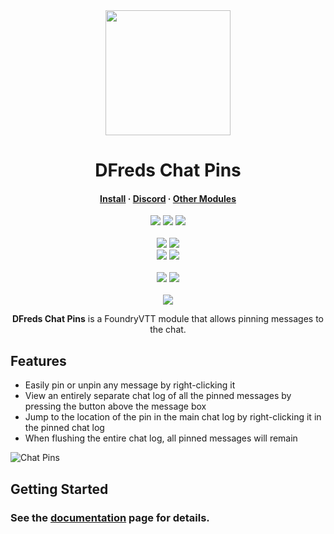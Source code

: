 <div align="center">
  <img src="https://i.imgur.com/gOZy3Jf.png" width="200" height="200"/>
</div>
<h1 align="center">DFreds Chat Pins</h1>

<h4 align="center">
  <a href="https://foundryvtt.com/packages/dfreds-chat-pins">Install</a>
  ·
  <a href="https://discord.gg/Wq8AEV9bWb">Discord</a>
  ·
  <a href="https://dfreds-modules.com">Other Modules</a>
</h4>

<p align="center">
    <a href="https://github.com/DFreds/dfreds-chat-pins/pulse"><img src="https://img.shields.io/github/last-commit/DFreds/dfreds-chat-pins?style=for-the-badge&logo=github&color=7dc4e4&logoColor=D9E0EE&labelColor=302D41"/></a>
    <a href="https://github.com/DFreds/dfreds-chat-pins/releases/latest"><img src="https://img.shields.io/github/v/release/DFreds/dfreds-chat-pins?style=for-the-badge&logo=gitbook&color=8bd5ca&logoColor=D9E0EE&labelColor=302D41"/></a>
    <a href="https://github.com/DFreds/dfreds-chat-pins/stargazers"><img src="https://img.shields.io/github/stars/DFreds/dfreds-chat-pins?style=for-the-badge&logo=apachespark&color=eed49f&logoColor=D9E0EE&labelColor=302D41"/></a>
    <br/>
    <br/>
    <img src="https://img.shields.io/badge/dynamic/json?url=https%3A%2F%2Fgithub.com%2FDFreds%2Fdfreds-chat-pins%2Freleases%2Flatest%2Fdownload%2Fmodule.json&query=%24.compatibility.verified&style=for-the-badge&logo=foundryvirtualtabletop&label=Foundry%20Version&color=%23fe6a1f"/>
    <a href="https://forge-vtt.com/bazaar#package=dfreds-chat-pins"><img src="https://img.shields.io/badge/dynamic/json?label=Forge%20Installs&query=package.installs&suffix=%25&url=https://forge-vtt.com/api/bazaar/package/dfreds-chat-pins&colorB=68a74f&style=for-the-badge&logo=condaforge"/></a>
    <br/>
    <img src="https://img.shields.io/github/downloads/DFreds/dfreds-chat-pins/latest/dfreds-chat-pins.zip?color=2b82fc&label=LATEST%20DOWNLOADS&style=for-the-badge">
    <img src="https://img.shields.io/github/downloads/DFreds/dfreds-chat-pins/total?color=2b82fc&label=TOTAL%20DOWNLOADS&style=for-the-badge">
    <br/>
    <br/>
    <a href="https://www.patreon.com/dfreds"><img src="https://img.shields.io/badge/-Patreon-%23f96854?style=for-the-badge&logo=patreon"/></a>
    <a href="https://www.buymeacoffee.com/dfreds"><img src="https://img.shields.io/badge/-Buy%20Me%20A%20Coffee-%23ff813f?style=for-the-badge&logo=buymeacoffee"/></a>
    <br/>
    <br/>
    <a href="https://discord.gg/Wq8AEV9bWb"><img src="https://img.shields.io/discord/1200171647022403664?style=for-the-badge&logo=discord&label=Discord&labelColor=%231c1e1f&color=%235865f2&link=https%3A%2F%2Fdiscord.gg%2FWq8AEV9bWb"/></a>
</p>

<p align="center">
    <b>DFreds Chat Pins</b> is a FoundryVTT module that allows pinning messages to the chat.
</p>

## Features

- Easily pin or unpin any message by right-clicking it
- View an entirely separate chat log of all the pinned messages by pressing the button above the message box
- Jump to the location of the pin in the main chat log by right-clicking it in the pinned chat log
- When flushing the entire chat log, all pinned messages will remain

![Chat Pins](https://www.dfreds-modules.com/assets/images/chat-pins-aa94092faa75ed44f329fe42f864d37a.png)

## Getting Started

### See the [documentation](https://www.dfreds-modules.com/free-modules/chat-pins) page for details.
